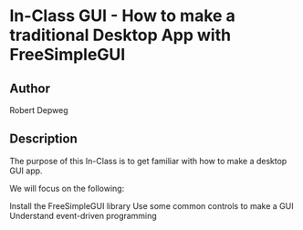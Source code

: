 # In-Class GUI - How to make a traditional Desktop App with FreeSimpleGUI

## Author

Robert Depweg

## Description

The purpose of this In-Class is to get familiar with how to make a desktop GUI app.

We will focus on the following:

Install the FreeSimpleGUI library
Use some common controls to make a GUI
Understand event-driven programming
